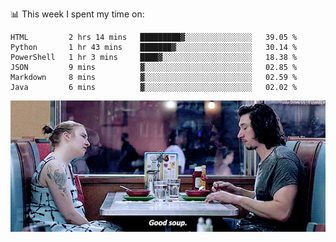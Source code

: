📊 This week I spent my time on:
<!--START_SECTION:waka-->

```text
HTML         2 hrs 14 mins   █████████▓░░░░░░░░░░░░░░░   39.05 %
Python       1 hr 43 mins    ███████▓░░░░░░░░░░░░░░░░░   30.14 %
PowerShell   1 hr 3 mins     ████▓░░░░░░░░░░░░░░░░░░░░   18.38 %
JSON         9 mins          ▓░░░░░░░░░░░░░░░░░░░░░░░░   02.85 %
Markdown     8 mins          ▓░░░░░░░░░░░░░░░░░░░░░░░░   02.59 %
Java         6 mins          ▓░░░░░░░░░░░░░░░░░░░░░░░░   02.02 %
```

<!--END_SECTION:waka-->


![](goodSoup.gif)
